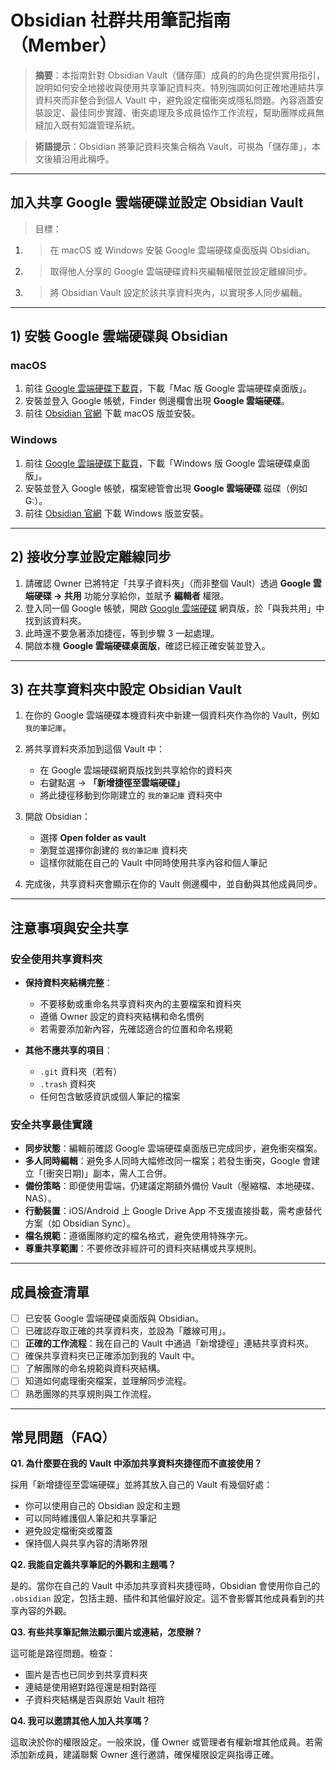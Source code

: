 # Obsidian 社群共用筆記指南（Member）

> **摘要**：本指南針對 Obsidian Vault（儲存庫）成員的的角色提供實用指引，說明如何安全地接收與使用共享筆記資料夾。特別強調如何正確地連結共享資料夾而非整合到個人 Vault 中，避免設定檔衝突或隱私問題。內容涵蓋安裝設定、最佳同步實踐、衝突處理及多成員協作工作流程，幫助團隊成員無縫加入既有知識管理系統。

> **術語提示**：Obsidian 將筆記資料夾集合稱為 Vault，可視為「儲存庫」，本文後續沿用此稱呼。

---

## **加入共享 Google 雲端硬碟並設定 Obsidian Vault**

> 目標：

1. > 在 macOS 或 Windows 安裝 Google 雲端硬碟桌面版與 Obsidian。
2. > 取得他人分享的 Google 雲端硬碟資料夾編輯權限並設定離線同步。
3. > 將 Obsidian Vault 設定於該共享資料夾內，以實現多人同步編輯。

---

## **1) 安裝 Google 雲端硬碟與 Obsidian**

### **macOS**

1. 前往 [Google 雲端硬碟下載頁](https://www.google.com/drive/download/)，下載「Mac 版 Google 雲端硬碟桌面版」。
2. 安裝並登入 Google 帳號，Finder 側邊欄會出現 **Google 雲端硬碟**。
3. 前往 [Obsidian 官網](https://obsidian.md/download) 下載 macOS 版並安裝。

### **Windows**

1. 前往 [Google 雲端硬碟下載頁](https://www.google.com/drive/download/)，下載「Windows 版 Google 雲端硬碟桌面版」。
2. 安裝並登入 Google 帳號，檔案總管會出現 **Google 雲端硬碟** 磁碟（例如 G:）。
3. 前往 [Obsidian 官網](https://obsidian.md/download) 下載 Windows 版並安裝。

---

## **2) 接收分享並設定離線同步**

1. 請確認 Owner 已將特定「共享子資料夾」（而非整個 Vault）透過 **Google 雲端硬碟 → 共用** 功能分享給你，並賦予 **編輯者** 權限。
2. 登入同一個 Google 帳號，開啟 [Google 雲端硬碟](https://drive.google.com) 網頁版，於「與我共用」中找到該資料夾。
3. 此時還不要急著添加捷徑，等到步驟 3 一起處理。
4. 開啟本機 **Google 雲端硬碟桌面版**，確認已經正確安裝並登入。

---

## **3) 在共享資料夾中設定 Obsidian Vault**

1. 在你的 Google 雲端硬碟本機資料夾中新建一個資料夾作為你的 Vault，例如 `我的筆記庫`。

2. 將共享資料夾添加到這個 Vault 中：
   - 在 Google 雲端硬碟網頁版找到共享給你的資料夾
   - 右鍵點選 → **「新增捷徑至雲端硬碟」**
   - 將此捷徑移動到你剛建立的 `我的筆記庫` 資料夾中
3. 開啟 Obsidian：

   - 選擇 **Open folder as vault**
   - 瀏覽並選擇你創建的 `我的筆記庫` 資料夾
   - 這樣你就能在自己的 Vault 中同時使用共享內容和個人筆記

4. 完成後，共享資料夾會顯示在你的 Vault 側邊欄中，並自動與其他成員同步。

---

## **注意事項與安全共享**

### **安全使用共享資料夾**

- **保持資料夾結構完整**：

  - 不要移動或重命名共享資料夾內的主要檔案和資料夾
  - 遵循 Owner 設定的資料夾結構和命名慣例
  - 若需要添加新內容，先確認適合的位置和命名規範

- **其他不應共享的項目**：
  - `.git` 資料夾（若有）
  - `.trash` 資料夾
  - 任何包含敏感資訊或個人筆記的檔案

### **安全共享最佳實踐**

- **同步狀態**：編輯前確認 Google 雲端硬碟桌面版已完成同步，避免衝突檔案。
- **多人同時編輯**：避免多人同時大幅修改同一檔案；若發生衝突，Google 會建立「(衝突日期)」副本，需人工合併。
- **備份策略**：即便使用雲端，仍建議定期額外備份 Vault（壓縮檔、本地硬碟、NAS）。
- **行動裝置**：iOS/Android 上 Google Drive App 不支援直接掛載，需考慮替代方案（如 Obsidian Sync）。
- **檔名規範**：遵循團隊約定的檔名格式，避免使用特殊字元。
- **尊重共享範圍**：不要修改非經許可的資料夾結構或共享規則。

---

## **成員檢查清單**

- [ ] 已安裝 Google 雲端硬碟桌面版與 Obsidian。
- [ ] 已確認存取正確的共享資料夾，並設為「離線可用」。
- [ ] **正確的工作流程**：我在自己的 Vault 中通過「新增捷徑」連結共享資料夾。
- [ ] 確保共享資料夾已正確添加到我的 Vault 中。
- [ ] 了解團隊的命名規範與資料夾結構。
- [ ] 知道如何處理衝突檔案，並理解同步流程。
- [ ] 熟悉團隊的共享規則與工作流程。

---

## **常見問題（FAQ）**

**Q1. 為什麼要在我的 Vault 中添加共享資料夾捷徑而不直接使用？**

採用「新增捷徑至雲端硬碟」並將其放入自己的 Vault 有幾個好處：

- 你可以使用自己的 Obsidian 設定和主題
- 可以同時維護個人筆記和共享筆記
- 避免設定檔衝突或覆蓋
- 保持個人與共享內容的清晰界限

**Q2. 我能自定義共享筆記的外觀和主題嗎？**

是的。當你在自己的 Vault 中添加共享資料夾捷徑時，Obsidian 會使用你自己的 `.obsidian` 設定，包括主題、插件和其他偏好設定。這不會影響其他成員看到的共享內容的外觀。

**Q3. 有些共享筆記無法顯示圖片或連結，怎麼辦？**

這可能是路徑問題。檢查：

- 圖片是否也已同步到共享資料夾
- 連結是使用絕對路徑還是相對路徑
- 子資料夾結構是否與原始 Vault 相符

**Q4. 我可以邀請其他人加入共享嗎？**

這取決於你的權限設定。一般來說，僅 Owner 或管理者有權新增其他成員。若需添加新成員，建議聯繫 Owner 進行邀請，確保權限設定與指導正確。
